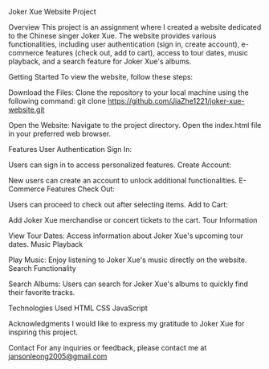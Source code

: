 Joker Xue Website Project

Overview
This project is an assignment where I created a website dedicated to the Chinese singer Joker Xue. The website provides various functionalities, including user authentication (sign in, create account), e-commerce features (check out, add to cart), access to tour dates, music playback, and a search feature for Joker Xue's albums.

Getting Started
To view the website, follow these steps:

Download the Files:
Clone the repository to your local machine using the following command:
git clone https://github.com/JiaZhe1221/joker-xue-website.git

Open the Website:
Navigate to the project directory.
Open the index.html file in your preferred web browser.

Features
User Authentication
Sign In:

Users can sign in to access personalized features.
Create Account:

New users can create an account to unlock additional functionalities.
E-Commerce Features
Check Out:

Users can proceed to check out after selecting items.
Add to Cart:

Add Joker Xue merchandise or concert tickets to the cart.
Tour Information

View Tour Dates:
Access information about Joker Xue's upcoming tour dates.
Music Playback

Play Music:
Enjoy listening to Joker Xue's music directly on the website.
Search Functionality

Search Albums:
Users can search for Joker Xue's albums to quickly find their favorite tracks.

Technologies Used
HTML
CSS
JavaScript

Acknowledgments
I would like to express my gratitude to Joker Xue for inspiring this project.



Contact
For any inquiries or feedback, please contact me at jansonleong2005@gmail.com
